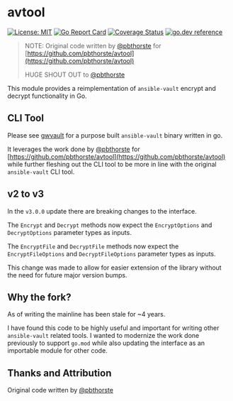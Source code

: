 # avtool

[![License: MIT](https://img.shields.io/badge/License-GPL_v3-brightgreen.svg)](https://github.com/clok/avtool/blob/main/LICENSE)
[![Go Report Card](https://goreportcard.com/badge/clok/avtool)](https://goreportcard.com/report/clok/avtool)
[![Coverage Status](https://coveralls.io/repos/github/clok/avtool/badge.svg?branch=main)](https://coveralls.io/github/clok/avtool?branch=main)
[![go.dev reference](https://img.shields.io/badge/go.dev-reference-007d9c?logo=go&logoColor=white)](https://pkg.go.dev/github.com/clok/avtool/v3?tab=overview)

> NOTE: Original code written by [@pbthorste](https://github.com/pbthorste) for [https://github.com/pbthorste/avtool](https://github.com/pbthorste/avtool)
>
> HUGE SHOUT OUT to [@pbthorste](https://github.com/pbthorste)

This module provides a reimplementation of `ansible-vault` encrypt and decrypt functionality in Go.

## CLI Tool

Please see [gwvault](https://github.com/GoodwayGroup/gwvault) for a purpose built `ansible-vault` binary written in go.

It leverages the work done by [@pbthorste](https://github.com/pbthorste) for [https://github.com/pbthorste/avtool](https://github.com/pbthorste/avtool) while further fleshing out the CLI tool to be more in line with the original `ansible-vault` CLI tool.

## v2 to v3

In the `v3.0.0` update there are breaking changes to the interface.

The `Encrypt` and `Decrypt` methods now expect the `EncryptOptions` and `DecryptOptions` parameter types as inputs.

The `EncryptFile` and `DecryptFile` methods now expect the `EncryptFileOptions` and `DecryptFileOptions` parameter types as inputs.

This change was made to allow for easier extension of the library without the need for future major version bumps.

## Why the fork?

As of writing the mainline has been stale for ~4 years.

I have found this code to be highly useful and important for writing other `ansible-vault` related tools. I wanted to modernize the work done previously to support `go.mod` while also updating the interface as an importable module for other code.

## Thanks and Attribution

Original code written by [@pbthorste](https://github.com/pbthorste)
